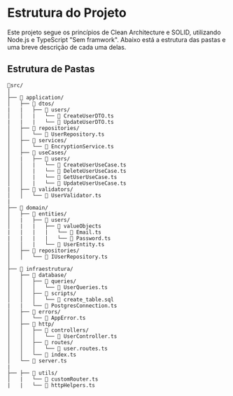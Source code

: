 # Estrutura do Projeto

Este projeto segue os princípios de Clean Architecture e SOLID, utilizando Node.js e TypeScript "Sem framwork". Abaixo está a estrutura das pastas e uma breve descrição de cada uma delas.

## Estrutura de Pastas

```plaintext
📁src/
│
├── 📁 application/
│   ├── 📁 dtos/
|   |   ├── 📁 users/
│   │   |   └── 📄 CreateUserDTO.ts
|   |   |   └── 📄 UpdateUserDTO.ts
│   ├── 📁 repositories/
│   │   └── 📄 UserRepository.ts
│   ├── 📁 services/
│   │   └── 📄 EncryptionService.ts
│   ├── 📁 useCases/
│   |   ├── 📁 users/
│   │   |   └── 📄 CreateUserUseCase.ts
│   │   |   └── 📄 DeleteUserUseCase.ts
│   │   |   └── 📄 GetUserUseCase.ts
│   │   |   └── 📄 UpdateUserUseCase.ts
|   ├── 📁 validators/
│   │   └── 📄 UserValidator.ts
|
├── 📁 domain/
│   ├── 📁 entities/
│   |   ├── 📁 users/
│   |   |   ├── 📁 valueObjects
|   |   |   |   └── 📄 Email.ts
|   |   |   |   └── 📄 Password.ts
│   │   |   └── 📄 UserEntity.ts
│   ├── 📁 repositories/
│   │   └── 📄 IUserRepository.ts
│
├── 📁 infraestrutura/
│   ├── 📁 database/
│   │   ├── 📁 queries/
│   │   │   └── 📄 UserQueries.ts
│   │   ├── 📁 scripts/
│   │   │   └── 📄 create_table.sql
|   |   └── 📄 PostgresConnection.ts
│   ├── 📁 errors/
│   │   └── 📄 AppError.ts
│   ├── 📁 http/
│   │   ├── 📁 controllers/
│   │   │   └── 📄 UserController.ts
│   │   ├── 📁 routes/
│   │   │   └── 📄 user.routes.ts
│   │   └── 📄 index.ts
│   └── 📄 server.ts
|
├── ├── 📁 utils/
│   |   └── 📄 customRouter.ts
|   |   └── 📄 httpHelpers.ts
